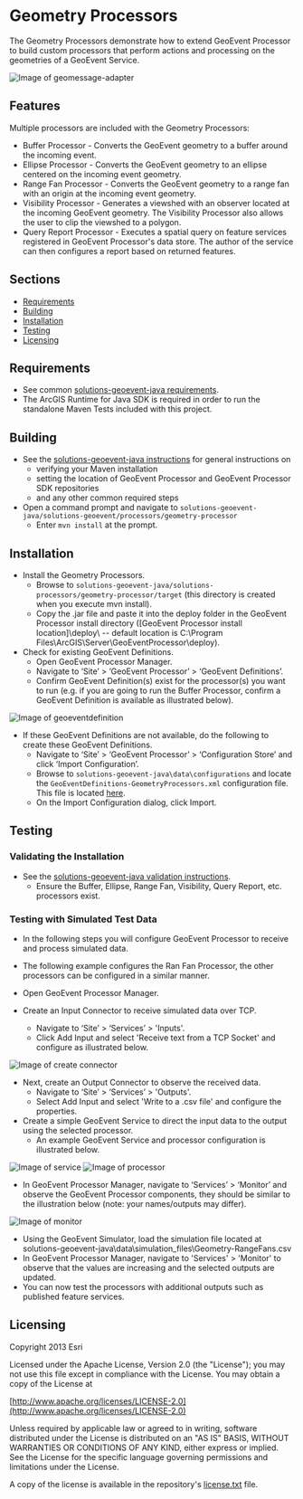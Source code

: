 ﻿# Geometry Processors

The Geometry Processors demonstrate how to extend GeoEvent Processor to build custom processors that perform actions and processing on the geometries of a GeoEvent Service.  

![Image of geomessage-adapter](Buffer.PNG)

## Features 

Multiple processors are included with the Geometry Processors:

* Buffer Processor - Converts the GeoEvent geometry to a buffer around the incoming event.
* Ellipse Processor - Converts the GeoEvent geometry to an ellipse centered on the incoming event geometry.
* Range Fan Processor - Converts the GeoEvent geometry to a range fan with an origin at the incoming event geometry.
* Visibility Processor - Generates a viewshed with an observer located at the incoming GeoEvent geometry.  The Visibility Processor also allows the user to clip the viewshed to a polygon.
* Query Report Processor - Executes a spatial query on feature services registered in GeoEvent Processor's data store.  The author of the service can then configures a report based on returned features.

## Sections

* [Requirements](#requirements)
* [Building](#building)
* [Installation](#installation)
* [Testing](#testing)
* [Licensing](#licensing)

## Requirements

* See common [solutions-geoevent-java requirements](../../../README.md#requirements).
* The ArcGIS Runtime for Java SDK is required in order to run the standalone Maven Tests included with this project.

## Building 

* See the [solutions-geoevent-java instructions](../../../README.md#instructions) for general instructions on 
    * verifying your Maven installation
    * setting the location of GeoEvent Processor and GeoEvent Processor SDK repositories
    * and any other common required steps
* Open a command prompt and navigate to `solutions-geoevent-java/solutions-geoevent/processors/geometry-processor`
    * Enter `mvn install` at the prompt.

## Installation

* Install the Geometry Processors.
    * Browse to `solutions-geoevent-java/solutions-processors/geometry-processor/target` (this directory is created when you execute mvn install).
    * Copy the .jar file and paste it into the deploy folder in the GeoEvent Processor install directory ([GeoEvent Processor install location]\deploy\ -- default location is C:\Program Files\ArcGIS\Server\GeoEventProcessor\deploy).
* Check for existing GeoEvent Definitions.
    *  Open GeoEvent Processor Manager.
    *  Navigate to ‘Site’ > ‘GeoEvent Processor’ > ‘GeoEvent Definitions’.
    *  Confirm GeoEvent Definition(s) exist for the processor(s) you want to run (e.g. if you are going to run the Buffer Processor, confirm a GeoEvent Definition is available as illustrated below).

![Image of geoeventdefinition](doc/geoeventdefinition.png)

* If these GeoEvent Definitions are not available, do the following to create these GeoEvent Definitions.
    *  Navigate to ‘Site’ > ‘GeoEvent Processor’ > ‘Configuration Store’ and click ‘Import Configuration’.
    *  Browse to `solutions-geoevent-java\data\configurations` and locate the `GeoEventDefinitions-GeometryProcessors.xml` configuration file. This file is located [here](../../../data/configurations/GeoEventDefinitions-GeometryProcessors.xml).
    *  On the Import Configuration dialog, click Import.

## Testing

### Validating the Installation
 
* See the [solutions-geoevent-java validation instructions](../../../README.md#validating-install).
    * Ensure the Buffer, Ellipse, Range Fan, Visibility, Query Report, etc. processors exist.

### Testing with Simulated Test Data

* In the following steps you will configure GeoEvent Processor to receive and process simulated data.
* The following example configures the Ran Fan Processor, the other processors can be configured in a similar manner.

* Open GeoEvent Processor Manager.
* Create an Input Connector to receive simulated data over TCP.
    * Navigate to ‘Site’ > ‘Services’ > 'Inputs'.
    * Click Add Input and select 'Receive text from a TCP Socket' and configure as illustrated below.

![Image of create connector](doc/geometry-range-fan-input.png)

* Next, create an Output Connector to observe the received data.
    * Navigate to ‘Site’ > ‘Services’ > 'Outputs'.
    * Select Add Input and select 'Write to a .csv file' and configure the properties.
* Create a simple GeoEvent Service to direct the input data to the output using the selected processor.
    * An example GeoEvent Service and processor configuration is illustrated below.

![Image of service](doc/geometry-simple-service.png)
![Image of processor](doc/geometry-range-fan-service-design.png)

* In GeoEvent Processor Manager, navigate to ‘Services’ > ‘Monitor’ and observe the GeoEvent Processor components, they should be similar to the illustration below (note: your names/outputs may differ).

![Image of monitor](doc/monitor.png)

* Using the GeoEvent Simulator, load the simulation file located at  solutions-geoevent-java\data\simulation_files\Geometry-RangeFans.csv
* In GeoEvent Processor Manager, navigate to 'Services' > 'Monitor' to observe that the values are increasing and the selected outputs are updated. 
* You can now test the processors with additional outputs such as published feature services.

## Licensing

Copyright 2013 Esri

Licensed under the Apache License, Version 2.0 (the "License");
you may not use this file except in compliance with the License.
You may obtain a copy of the License at

   [http://www.apache.org/licenses/LICENSE-2.0](http://www.apache.org/licenses/LICENSE-2.0)

Unless required by applicable law or agreed to in writing, software
distributed under the License is distributed on an "AS IS" BASIS,
WITHOUT WARRANTIES OR CONDITIONS OF ANY KIND, either express or implied.
See the License for the specific language governing permissions and
limitations under the License.

A copy of the license is available in the repository's
[license.txt](../../../license.txt) file.
